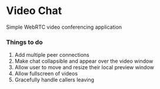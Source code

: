 # Video Chat
Simple WebRTC video conferencing application

### Things to do

1. Add multiple peer connections
2. Make chat collapsible and appear over the video window
3. Allow user to move and resize their local preview window
4. Allow fullscreen of videos
5. Gracefully handle callers leaving